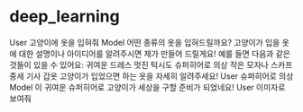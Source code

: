 # deep_learning
User
고양이에 옷을 입혀줘
Model
어떤 종류의 옷을 입혀드릴까요? 고양이가 입을 옷에 대한 설명이나 아이디어를 알려주시면 제가 만들어 드릴게요!
예를 들면 다음과 같은 것들이 있을 수 있어요:
귀여운 드레스
멋진 턱시도
슈퍼히어로 의상
작은 모자나 스카프
중세 기사 갑옷
고양이가 입었으면 하는 옷을 자세히 알려주세요!
User
슈퍼히어로 의상
Model
이 귀여운 슈퍼히어로 고양이가 세상을 구할 준비가 되었네요!
User
이미자로 보여줘
